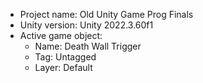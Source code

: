 <!-- UNITY CODE ASSIST INSTRUCTIONS START -->
- Project name: Old Unity Game Prog Finals
- Unity version: Unity 2022.3.60f1
- Active game object:
  - Name: Death Wall Trigger
  - Tag: Untagged
  - Layer: Default
<!-- UNITY CODE ASSIST INSTRUCTIONS END -->